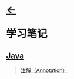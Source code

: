 # <p align=left>[←](https://github.com/KrLite/BrokenThoughts)</p> <p align=left>学习笔记</p>

## [Java](/notebook/java)

> [注解（Annotation）](/notebook/java/annotation/annotation.md)
